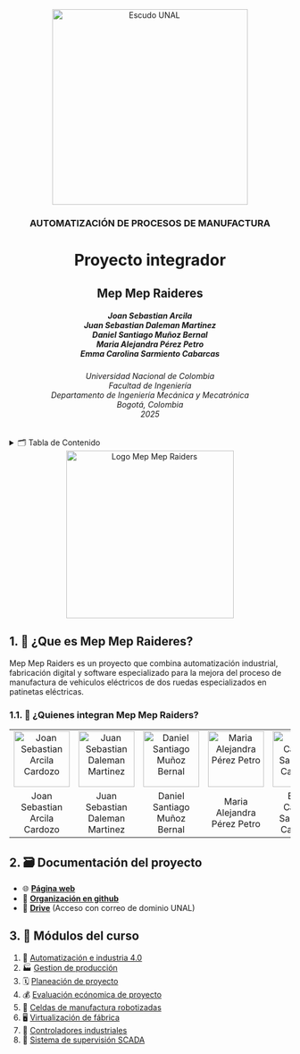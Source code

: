<div align="center">
<picture>
    <source srcset="https://imgur.com/5bYAzsb.png" media="(prefers-color-scheme: dark)">
    <source srcset="https://imgur.com/Os03JoE.png" media="(prefers-color-scheme: light)">
    <img src="https://imgur.com/Os03JoE.png" alt="Escudo UNAL" width="350px">
</picture>

<h3>AUTOMATIZACIÓN DE PROCESOS DE MANUFACTURA</h3>

<h1>Proyecto integrador</h1>

<h2>Mep Mep Raideres</h2>

<h5>Joan Sebastian Arcila <br>
    Juan Sebastian Daleman Martinez<br>
    Daniel Santiago Muñoz Bernal<br>
    Maria Alejandra Pérez Petro<br>
    Emma Carolina Sarmiento Cabarcas</h5>

<h6>Universidad Nacional de Colombia<br>
    Facultad de Ingeniería<br>
    Departamento de Ingeniería Mecánica y Mecatrónica<br>
    Bogotá, Colombia<br>
    2025</h6>
</div>


<details>
    <summary>🗂️ Tabla de Contenido</summary>

<!-- TOC -->
- [1. 🤔 ¿Que es Mep Mep Raideres?](#1--que-es-mep-mep-raideres)
  - [1.1. 👥 ¿Quienes integran Mep Mep Raiders?](#11--quienes-integran-mep-mep-raiders)
- [2. 🗃️ Documentación del proyecto](#2-️-documentación-del-proyecto)
- [3. 🧩 Módulos del curso](#3--módulos-del-curso)


</details>

<div align="center">
<picture>
    <source srcset="https://imgur.com/Q54gvNv.png" media="(prefers-color-scheme: dark)">
    <source srcset="https://imgur.com/GAWEAAR" media="(prefers-color-scheme: light)">
    <img src="https://imgur.com/GAWEAAR" alt="Logo Mep Mep Raiders" width="300px">
</picture>
</div>

## 1. 🤔 ¿Que es Mep Mep Raideres?

Mep Mep Raiders es un proyecto que combina automatización industrial, fabricación digital y software especializado para la mejora del proceso de manufactura de vehiculos eléctricos de dos ruedas especializados en patinetas eléctricas.

### 1.1. 👥 ¿Quienes integran Mep Mep Raiders?

<div align="center">
<table>
  <tr>
    <td align="center">
      <img src="https://imgur.com/CrHPMwd.png" alt="Joan Sebastian Arcila Cardozo" width="100px">
    </td>
    <td align="center">
      <img src="https://imgur.com/Ofql8Ii.png" alt="Juan Sebastian Daleman Martinez" width="100px" >
    </td>
    <td align="center">
      <img src="https://imgur.com/jJDkmhR.jpg" alt="Daniel Santiago Muñoz Bernal" width="100px">
    </td>
    <td align="center">
      <img src="https://imgur.com/2XqwipR.png" alt="Maria Alejandra Pérez Petro" width="100px">
    </td>
    <td align="center">
      <img src="https://imgur.com/oJPkQS3.png" alt="Emma Carolina Sarmiento Cabarcas" width="100px">
    </td>
  </tr>
  <tr>
    <td align="center">Joan Sebastian Arcila Cardozo</td>
    <td align="center">Juan Sebastian Daleman Martinez</td>
    <td align="center">Daniel Santiago Muñoz Bernal</td>
    <td align="center">Maria Alejandra Pérez Petro</td>
    <td align="center">Emma Carolina Sarmiento Cabarcas</td>
  </tr>
</table>
</div>




## 2. 🗃️ Documentación del proyecto

- 🌐 [**Página web**](https://apm-2025-1.github.io/Mep_Mep_Raiders_web/)
- 🏢 [**Organización en github**](https://github.com/APM-2025-1)
- 📁 [**Drive**](https://drive.google.com/drive/folders/1jodLiu_ruLzrdddjylT_wBacmvlO2wKx?usp=drive_link) (Acceso con correo de dominio UNAL)

## 3. 🧩 Módulos del curso

1. 🤖 [Automatización e industria 4.0](https://github.com/APM-2025-1/M1_Automatizacion_e_industria_4.0)
2. 🏭 [Gestion de producción](https://github.com/APM-2025-1/M2_Gestion_de_produccion)
3. 🗓️ [Planeación de proyecto](https://github.com/APM-2025-1/M3_Planeacion_de_proyecto)
4. 💰 [Evaluación ecónomica de proyecto](https://github.com/APM-2025-1/M4_Evaluacion_economica_de_proyecto)
5. 🦾 [Celdas de manufactura robotizadas](https://github.com/APM-2025-1/M5_Celdas_de_manufactura_robotizadas)
6. 🖥️ [Virtualización de fábrica](https://github.com/APM-2025-1/M6_Virtualizacion_de_fabrica)
7. 🧠 [Controladores industriales](https://github.com/APM-2025-1/M7_Controladores_industriales)
8. 📡 [Sistema de supervisión SCADA](https://github.com/APM-2025-1/M8_Sistema_de_supervision_SCADA)